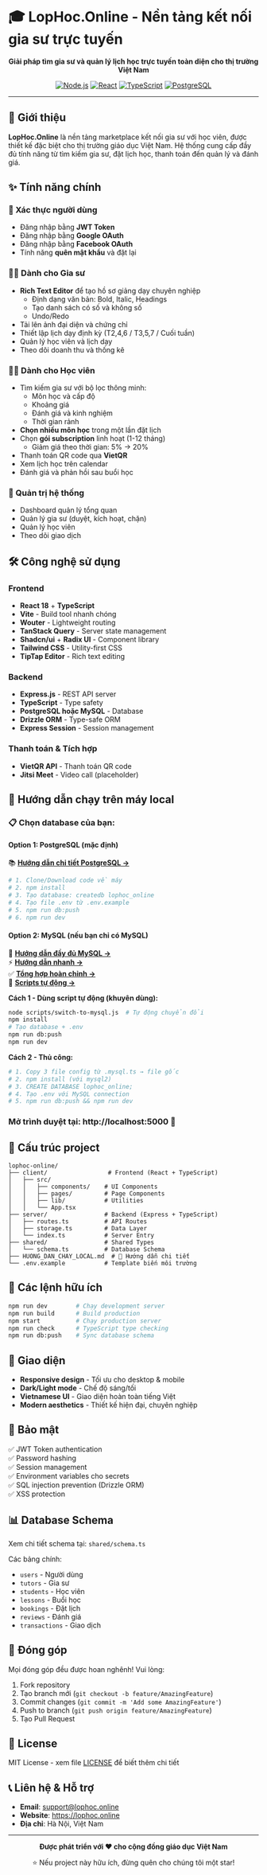 # 🎓 LopHoc.Online - Nền tảng kết nối gia sư trực tuyến

<div align="center">

**Giải pháp tìm gia sư và quản lý lịch học trực tuyến toàn diện cho thị trường Việt Nam**

[![Node.js](https://img.shields.io/badge/Node.js-18+-green.svg)](https://nodejs.org/)
[![React](https://img.shields.io/badge/React-18-blue.svg)](https://reactjs.org/)
[![TypeScript](https://img.shields.io/badge/TypeScript-5+-blue.svg)](https://www.typescriptlang.org/)
[![PostgreSQL](https://img.shields.io/badge/PostgreSQL-14+-blue.svg)](https://www.postgresql.org/)

</div>

---

## 📖 Giới thiệu

**LopHoc.Online** là nền tảng marketplace kết nối gia sư với học viên, được thiết kế đặc biệt cho thị trường giáo dục Việt Nam. Hệ thống cung cấp đầy đủ tính năng từ tìm kiếm gia sư, đặt lịch học, thanh toán đến quản lý và đánh giá.

## ✨ Tính năng chính

### 🔐 Xác thực người dùng
- Đăng nhập bằng **JWT Token**
- Đăng nhập bằng **Google OAuth**
- Đăng nhập bằng **Facebook OAuth**
- Tính năng **quên mật khẩu** và đặt lại

### 👨‍🏫 Dành cho Gia sư
- **Rich Text Editor** để tạo hồ sơ giảng dạy chuyên nghiệp
  - Định dạng văn bản: Bold, Italic, Headings
  - Tạo danh sách có số và không số
  - Undo/Redo
- Tải lên ảnh đại diện và chứng chỉ
- Thiết lập lịch dạy định kỳ (T2,4,6 / T3,5,7 / Cuối tuần)
- Quản lý học viên và lịch dạy
- Theo dõi doanh thu và thống kê

### 👨‍🎓 Dành cho Học viên
- Tìm kiếm gia sư với bộ lọc thông minh:
  - Môn học và cấp độ
  - Khoảng giá
  - Đánh giá và kinh nghiệm
  - Thời gian rảnh
- **Chọn nhiều môn học** trong một lần đặt lịch
- Chọn **gói subscription** linh hoạt (1-12 tháng)
  - Giảm giá theo thời gian: 5% → 20%
- Thanh toán QR code qua **VietQR**
- Xem lịch học trên calendar
- Đánh giá và phản hồi sau buổi học

### 💼 Quản trị hệ thống
- Dashboard quản lý tổng quan
- Quản lý gia sư (duyệt, kích hoạt, chặn)
- Quản lý học viên
- Theo dõi giao dịch

## 🛠️ Công nghệ sử dụng

### Frontend
- **React 18** + **TypeScript**
- **Vite** - Build tool nhanh chóng
- **Wouter** - Lightweight routing
- **TanStack Query** - Server state management
- **Shadcn/ui** + **Radix UI** - Component library
- **Tailwind CSS** - Utility-first CSS
- **TipTap Editor** - Rich text editing

### Backend
- **Express.js** - REST API server
- **TypeScript** - Type safety
- **PostgreSQL hoặc MySQL** - Database
- **Drizzle ORM** - Type-safe ORM
- **Express Session** - Session management

### Thanh toán & Tích hợp
- **VietQR API** - Thanh toán QR code
- **Jitsi Meet** - Video call (placeholder)

## 🚀 Hướng dẫn chạy trên máy local

### 📋 Chọn database của bạn:

#### Option 1: PostgreSQL (mặc định)
📚 **[Hướng dẫn chi tiết PostgreSQL →](./HUONG_DAN_CHAY_LOCAL.md)**

```bash
# 1. Clone/Download code về máy
# 2. npm install
# 3. Tạo database: createdb lophoc_online
# 4. Tạo file .env từ .env.example
# 5. npm run db:push
# 6. npm run dev
```

#### Option 2: MySQL (nếu bạn chỉ có MySQL)
🐬 **[Hướng dẫn đầy đủ MySQL →](./HUONG_DAN_MYSQL.md)**  
⚡ **[Hướng dẫn nhanh →](./CHUYEN_DOI_MYSQL_NHANH.md)**  
✅ **[Tổng hợp hoàn chỉnh →](./MYSQL_SETUP_COMPLETE.md)**  
🤖 **[Scripts tự động →](./scripts/README_SCRIPTS.md)**

**Cách 1 - Dùng script tự động (khuyên dùng):**
```bash
node scripts/switch-to-mysql.js  # Tự động chuyển đổi
npm install
# Tạo database + .env
npm run db:push
npm run dev
```

**Cách 2 - Thủ công:**
```bash
# 1. Copy 3 file config từ .mysql.ts → file gốc
# 2. npm install (với mysql2)
# 3. CREATE DATABASE lophoc_online;
# 4. Tạo .env với MySQL connection
# 5. npm run db:push && npm run dev
```

### Mở trình duyệt tại: **http://localhost:5000** 🎉

## 📁 Cấu trúc project

```
lophoc-online/
├── client/                 # Frontend (React + TypeScript)
│   ├── src/
│   │   ├── components/    # UI Components
│   │   ├── pages/         # Page Components  
│   │   ├── lib/           # Utilities
│   │   └── App.tsx
├── server/                # Backend (Express + TypeScript)
│   ├── routes.ts          # API Routes
│   ├── storage.ts         # Data Layer
│   └── index.ts           # Server Entry
├── shared/                # Shared Types
│   └── schema.ts          # Database Schema
├── HUONG_DAN_CHAY_LOCAL.md  # 📖 Hướng dẫn chi tiết
└── .env.example           # Template biến môi trường
```

## 🔧 Các lệnh hữu ích

```bash
npm run dev        # Chạy development server
npm run build      # Build production
npm start          # Chạy production server
npm run check      # TypeScript type checking
npm run db:push    # Sync database schema
```

## 🎨 Giao diện

- **Responsive design** - Tối ưu cho desktop & mobile
- **Dark/Light mode** - Chế độ sáng/tối
- **Vietnamese UI** - Giao diện hoàn toàn tiếng Việt
- **Modern aesthetics** - Thiết kế hiện đại, chuyên nghiệp

## 🔐 Bảo mật

✅ JWT Token authentication  
✅ Password hashing  
✅ Session management  
✅ Environment variables cho secrets  
✅ SQL injection prevention (Drizzle ORM)  
✅ XSS protection  

## 📊 Database Schema

Xem chi tiết schema tại: `shared/schema.ts`

Các bảng chính:
- `users` - Người dùng
- `tutors` - Gia sư
- `students` - Học viên
- `lessons` - Buổi học
- `bookings` - Đặt lịch
- `reviews` - Đánh giá
- `transactions` - Giao dịch

## 🤝 Đóng góp

Mọi đóng góp đều được hoan nghênh! Vui lòng:

1. Fork repository
2. Tạo branch mới (`git checkout -b feature/AmazingFeature`)
3. Commit changes (`git commit -m 'Add some AmazingFeature'`)
4. Push to branch (`git push origin feature/AmazingFeature`)
5. Tạo Pull Request

## 📝 License

MIT License - xem file [LICENSE](LICENSE) để biết thêm chi tiết

## 📞 Liên hệ & Hỗ trợ

- **Email**: support@lophoc.online
- **Website**: https://lophoc.online
- **Địa chỉ**: Hà Nội, Việt Nam

---

<div align="center">

**Được phát triển với ❤️ cho cộng đồng giáo dục Việt Nam**

⭐ Nếu project này hữu ích, đừng quên cho chúng tôi một star!

</div>
